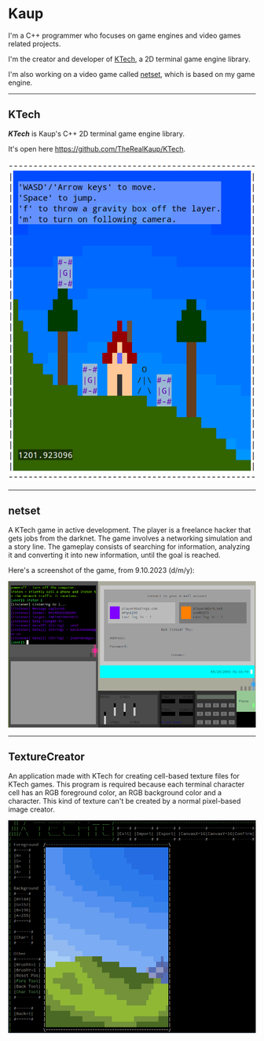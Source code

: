 # Kaup

I'm a C++ programmer who focuses on game engines and video games related projects.

I'm the creator and developer of [KTech](#ktech), a 2D terminal game engine library.

I'm also working on a video game called [netset](#netset), which is based on my game engine.

---

## KTech

***KTech*** is Kaup's C++ 2D terminal game engine library.

It's open here https://github.com/TheRealKaup/KTech.

![KTech Small Game](simpleplatform1_10-12-23.png)

---

## netset

A KTech game in active development. The player is a freelance hacker that gets jobs from the darknet. The game involves a networking simulation and a story line. The gameplay consists of searching for information, analyzing it and converting it into new information, until the goal is reached.

Here's a screenshot of the game, from 9.10.2023 (d/m/y):

![netset screenshot from 9.10.2023](netset-9.10.2023.png)

---

## TextureCreator

An application made with KTech for creating cell-based texture files for KTech games. This program is required because each terminal character cell has an RGB foreground color, an RGB background color and a character. This kind of texture can't be created by a normal pixel-based image creator.

![TextureCreator Screenshot](texturecreatorscreenshot.png)
